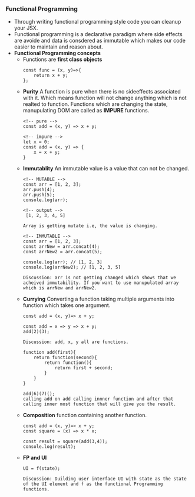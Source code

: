 ### **Functional Programming**
- Through writing functional programming style code you can cleanup your JSX.
- Functional programming is a declarative paradigm where side effects are avoide and data is consdered as immutable which makes our code easier to maintain and reason about. 
- **Functional Programming concepts**
    - Functions are **first class objects**
        ```
        const func = (x, y)=>{
            return x + y;
        };
        ```
    - **Purity** A function is pure when there is no sideeffects associated with it. Which means function will not change anything which is not realted to function. Functions which are changing the state, manupulating DOM are called as **IMPURE** functions.
        ```
        <!-- pure -->
        const add = (x, y) => x + y;
        ```
        ```
        <!-- impure -->
        let x = 0;
        const add = (x, y) => {
            x = x + y;
        }
        ```
    - **Immutablity** An immutable value is a value that can not be changed.
        ```
        <!-- MUTABLE -->
        const arr = [1, 2, 3];
        arr.push(4);
        arr.push(5);
        console.log(arr);

        <!-- output -->
         [1, 2, 3, 4, 5]
        
        Array is getting mutate i.e, the value is changing.
        ```
        ```
        <!-- IMMUTABLE -->
        const arr = [1, 2, 3];
        const arrNew = arr.concat(4);
        const arrNew2 = arr.concat(5);

        console.log(arr); // [1, 2, 3]
        console.log(arrNew2); // [1, 2, 3, 5]

        Discussion: arr is not getting changed which shows that we acheived immutability. If you want to use manupulated array which is arrNew and arrNew2.
        ```
    - **Currying** Converting a function taking multiple arguments into function which takes one argument.
        ```
        const add = (x, y)=> x + y;

        const add = x => y => x + y;
        add(2)(3);

        Discussion: add, x, y all are functions. 
        ```
        ```
        function add(first){
            return function(second){
                return function(){
                    return first + second;
                }
            }
        }

        add(6)(7)();
        calling add on add calling innner function and after that calling inner most function that will give you the result.
        ```
    - **Composition** function containing another function.
        ```
        const add = (x, y)=> x + y;
        const square = (x) => x * x;

        const result = square(add(3,4));
        console.log(result);
        ```
    - **FP and UI**
        ```
        UI = f(state);

        Discussion: Duilding user interface UI with state as the state of the UI element and f as the functional Programming functions.
        ```
